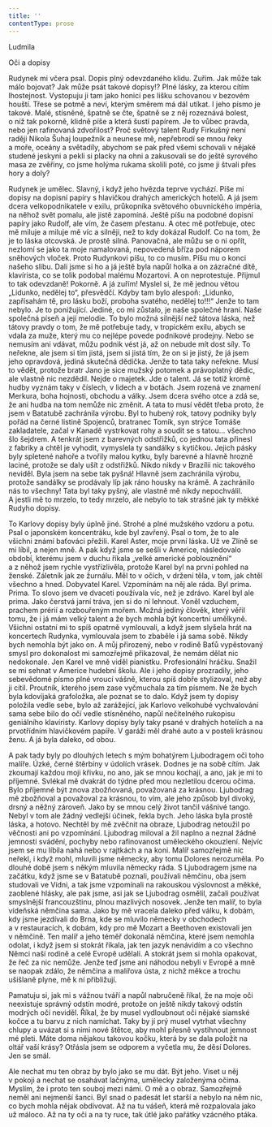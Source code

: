 ```yaml
---
title: ''
contentType: prose
---
```


Ludmila

  

Oči a dopisy

Rudynek mi včera psal. Dopis plný odevzdaného klidu. Zuřím. Jak může tak málo bojovat? Jak může psát takové dopisy!? Plné lásky, za kterou cítím lhostejnost. Vystopuju ji tam jako honicí pes lišku schovanou v bezovém houští. Třese se potmě a neví, kterým směrem má dál utíkat. I jeho písmo je takové. Malé, stísněné, špatně se čte, špatně se z něj rozeznává bolest, o níž tak pokorně, klidně píše a která šustí papírem. Je to vůbec pravda, nebo jen rafinovaná zdvořilost? Proč světový talent Rudy Firkušný není raději Nikola Šuhaj loupežník a neunese mě, nepřebrodí se mnou řeky a moře, oceány a světadíly, abychom se pak před všemi schovali v nějaké studené jeskyni a pekli si placky na ohni a zakusovali se do ještě syrového masa ze zvěřiny, co jsme holýma rukama skolili poté, co jsme ji štvali přes hory a doly?

Rudynek je umělec. Slavný, i když jeho hvězda teprve vychází. Píše mi dopisy na dopisní papíry s hlavičkou drahých amerických hotelů. A já jsem dcera velkopodnikatele v exilu, průkopníka světového obuvnického impéria, na něhož svět pomalu, ale jistě zapomíná. Ještě píšu na podobné dopisní papíry jako Rudolf, ale vím, že časem přestanu. A otec mě potřebuje, otec mě miluje a miluje mě víc a silněji, než to kdy dokázal Rudolf. Co na tom, že je to láska otcovská. Je prostě silná. Panovačná, ale můžu se o ni opřít, nezlomí se jako ta moje namalovaná, nepovedená bříza pod náporem sněhových vloček. Proto Rudynkovi píšu, to co musím. Píšu mu o konci našeho slibu. Dali jsme si ho a já ještě byla napůl holka a on zázračné dítě, klavírista, co se tolik podobal malému Mozartovi. A on neprotestuje. Přijmul to tak odevzdaně! Pokorně. A já zuřím! Myslel si, že mě jednou větou „Lidunko, nedělej to“, přesvědčí. Kdyby tam bylo alespoň: „Lidunko, zapřísahám tě, pro lásku boží, proboha svatého, nedělej to!!!“ Jenže to tam nebylo. Je to ponižující. Jediné, co mi zůstalo, je naše společné hraní. Naše společná píseň a její melodie. To bylo možná silnější než tátova láska, než tátovy pravdy o tom, že mě potřebuje tady, v tropickém exilu, abych se vdala za muže, který mu co nejlépe povede podnikové prodejny. Nebo se nemusím ani vdávat, můžu podnik vést já, až on nebude mít dost síly. To neřekne, ale jsem si tím jistá, jsem si jistá tím, že on si je jistý, že já jsem jeho opravdová, jediná skutečná dědička. Jenže to tata taky neřekne. Musí to vědět, protože bratr Jano je sice mužský potomek a právoplatný dědic, ale vlastně nic nezdědil. Nejde o majetek. Jde o talent. Já se totiž kromě hudby vyznám taky v číslech, v lidech a v botách. Jsem rozená ve znamení Merkura, boha hojnosti, obchodu a války. Jsem dcera svého otce a zdá se, že ani hudba na tom nemůže nic změnit. A tata to musí vědět třeba proto, že jsem v Batatubě zachránila výrobu. Byl to hubený rok, tatovy podniky byly pořád na černé listině Spojenců, bratranec Tomík, syn strýce Tomáše zakladatele, začal v Kanadě vystrkovat rohy a soudit se s tatou… všechno šlo šejdrem. A tenkrát jsem z barevných odstřižků, co jednou tata přinesl z fabriky a chtěl je vyhodit, vymyslela ty sandálky s kytičkou. Jejich pásky byly spletené nahoře a tvořily malou kytku, byly barevné a hlavně hrozně laciné, protože se daly ušít z odstřižků. Nikdo nikdy v Brazílii nic takového neviděl. Byla jsem na sebe tak pyšná! Hlavně jsem zachránila výrobu, protože sandálky se prodávaly líp jak ráno housky na krámě. A zachránilo nás to všechny! Tata byl taky pyšný, ale vlastně mě nikdy nepochválil. A jestli mě to mrzelo, to tedy mrzelo, ale nebylo to tak strašné jak ty měkké Rudyho dopisy.

To Karlovy dopisy byly úplně jiné. Strohé a plné mužského vzdoru a potu. Psal o japonském koncentráku, kde byl zavřený. Psal o tom, že to ale všichni známí baťováci přežili. Karel Aster, moje první láska. Už ve Zlíně se mi líbil, a nejen mně. A pak když jsme se sešli v Americe, následovalo období, kterému jsem v duchu říkala „velké americké poblouznění“ a z něhož jsem rychle vystřízlivěla, protože Karel byl na první pohled na ženské. Záletník jak ze žurnálu. Měl to v očích, v držení těla, v tom, jak chtěl všechno a hned. Dobyvatel Karel. Vzpomínám na něj ale ráda. Byl prima. Prima. To slovo jsem ve dvaceti používala víc, než je zdrávo. Karel byl ale prima. Jako čerstvá jarní tráva, jen si do ní lehnout. Voněl vzduchem, prachem prérií a rozbouřeným mořem. Možná jediný člověk, který věřil tomu, že i já mám velký talent a že bych mohla být koncertní umělkyně. Všichni ostatní mi to spíš opatrně vymlouvali, a když jsem slyšela hrát na koncertech Rudynka, vymlouvala jsem to zbaběle i já sama sobě. Nikdy bych nemohla být jako on. A můj přirozený, nebo v rodině Baťů vypěstovaný smysl pro dokonalost mi samozřejmě přikazoval, že nemám dělat nic nedokonale. Jen Karel ve mně viděl pianistku. Profesionální hráčku. Snažil se mi sehnat v Americe hudební školu. Ale i jeho dopisy prozradily, jeho sebevědomé písmo plné vroucí vášně, kterou spíš dobře stylizoval, než aby ji cítil. Proutník, kterého jsem zase vyčmuchala za tím písmem. Ne že bych byla kdovíjaká grafoložka, ale poznat se to dalo. Když jsem ty dopisy položila vedle sebe, bylo až zarážející, jak Karlovo velkohubé vychvalování sama sebe bilo do očí vedle stísněného, napůl nečitelného rukopisu geniálního klavíristy. Karlovy dopisy byly taky psané v drahých hotelích a na prvotřídním hlavičkovém papíře. V garáži měl drahé auto a v posteli krásnou ženu. A já byla daleko, od obou.

A pak tady byly po dlouhých letech s mým bohatýrem Ljubodra­gem oči toho malíře. Úzké, černé štěrbiny v údolích vrásek. Dodnes je na sobě cítím. Jak zkoumají každou moji křivku, no ano, jak se mnou kochají, a ano, jak je mi to příjemné. Svlékal mě dvakrát do týdne před mou nezletilou dcerou očima. Bylo příjemné být znova zbožňovaná, považovaná za krásnou. Ljubodrag mě zbožňoval a považoval za krásnou, to vím, ale jeho způsob byl divoký, drsný a něžný zároveň. Jako by se mnou celý život tančil vášnivé tango. Nebyl v tom ale žádný vedlejší účinek, řekla bych. Jeho láska byla prostě láska, a hotovo. Nechtěl by mě zvěčnit na obraze, Ljubodrag netoužil po věčnosti ani po vzpomínání. Ljubodrag miloval a žil naplno a neznal žádné jemnosti svádění, pochyby nebo rafinovanost uměleckého okouzlení. Nejvíc jsem se mu líbila nahá nebo v rajtkách a na koni. Malíř samozřejmě nic neřekl, i když mohl, mluvili jsme německy, aby tomu Dolores nerozuměla. Po dlouhé době jsem s někým mluvila německy ráda. S Ljubodragem jsme na začátku, když jsme se v Batatubě poznali, používali němčinu, oba jsem studovali ve Vídni, a tak jsme vzpomínali na rakouskou výslovnost a měkké, zaoblené hlásky, ale pak jsme, asi jak se Ljubodrag osmělil, začali používat smyslnější francouzštinu, plnou mazlivých nosovek. Jenže ten malíř, to byla vídeňská němčina sama. Jako by mě vracela daleko před válku, k dobám, kdy jsme jezdívali do Brna, kde se mluvilo německy v obchodech a v restauracích, k dobám, kdy pro mě Mozart a Beethoven existovali jen v němčině. Ten malíř a jeho téměř dokonalá němčina, které jsem nemohla odolat, i když jsem si stokrát říkala, jak ten jazyk nenávidím a co všechno Němci naší rodině a celé Evropě udělali. A stokrát jsem si mohla opakovat, že řeč za nic nemůže. Jenže teď jsme ani náhodou nebyli v Evropě a mně se naopak zdálo, že němčina a malířova ústa, z nichž měkce a trochu ušišlaně plyne, mě k ní přibližují.

Pamatuju si, jak mi s vážnou tváří a napůl nabručeně říkal, že na moje oči neexistuje správný odstín modré, protože on ještě nikdy takový odstín modrých očí neviděl. Říkal, že by musel vydloubnout oči nějaké siamské kočce a tu barvu z nich namíchat. Taky by jí prý musel vytrhat všechny chlupy a uvázat si s nimi nové štětce, aby mohl přesně vystihnout jemnost mé pleti. Máte doma nějakou takovou kočku, která by se dala položit na oltář vaší krásy? Otřásla jsem se odporem a vyčetla mu, že děsí Dolores. Jen se smál.

Ale nechat mu ten obraz by bylo jako se mu dát. Být jeho. Viset u něj v pokoji a nechat se osahávat lačnýma, umělecky založenýma očima. Myslím, že i proto ten souboj mezi námi. O mě a o obraz. Samozřejmě neměl ani nejmenší šanci. Byl snad o padesát let starší a nebylo na něm nic, co bych mohla nějak obdivovat. Až na tu vášeň, která mě rozpalovala jako už máloco. Až na ty oči a na ty ruce, tak útlé jako pařátky vzácného ptáka.
